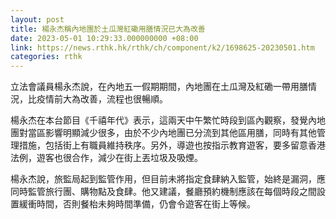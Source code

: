 ```yaml
---
layout: post
title: 楊永杰稱內地團於土瓜灣紅磡用膳情況已大為改善
date: 2023-05-01 10:29:33.000000000 +08:00
link: https://news.rthk.hk/rthk/ch/component/k2/1698625-20230501.htm
categories: rthk
---
```


立法會議員楊永杰說，在內地五一假期期間，內地團在土瓜灣及紅磡一帶用膳情況，比疫情前大為改善，流程也很暢順。

楊永杰在本台節目《千禧年代》表示，這兩天中午繁忙時段到區內觀察，發覺內地團對當區影響明顯減少很多，由於不少內地團已分流到其他區用膳，同時有其他管理措施，包括街上有職員維持秩序。另外，導遊也按指示教育遊客，要多留意香港法例，遊客也很合作，減少在街上丟垃圾及吸煙。

楊永杰說，旅監局起到監管作用，但目前未將指定食肆納入監管，始終是漏洞，應同時監管旅行團、購物點及食肆。他又建議，餐廳預約機制應該在每個時段之間設置緩衝時間，否則餐枱未夠時間準備，仍會令遊客在街上等候。
